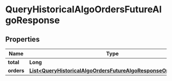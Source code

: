 

# QueryHistoricalAlgoOrdersFutureAlgoResponse


## Properties

| Name | Type | Description | Notes |
|------------ | ------------- | ------------- | -------------|
|**total** | **Long** |  |  [optional] |
|**orders** | [**List&lt;QueryHistoricalAlgoOrdersFutureAlgoResponseOrdersInner&gt;**](QueryHistoricalAlgoOrdersFutureAlgoResponseOrdersInner.md) |  |  [optional] |



